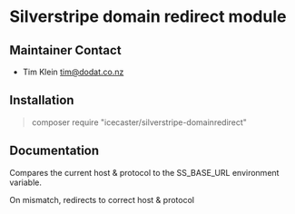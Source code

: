 # Silverstripe domain redirect module


## Maintainer Contact

* Tim Klein <tim@dodat.co.nz>

## Installation

> composer require "icecaster/silverstripe-domainredirect"

## Documentation

Compares the current host & protocol to the SS_BASE_URL environment variable.

On mismatch, redirects to correct host & protocol

